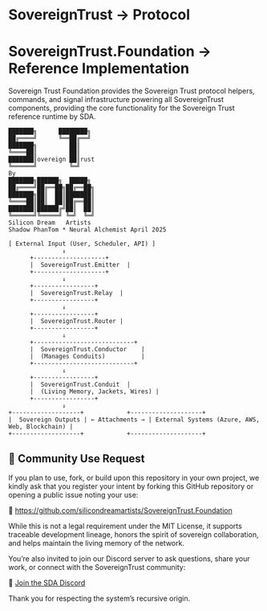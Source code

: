 # SovereignTrust -> Protocol
# SovereignTrust.Foundation -> Reference Implementation
Sovereign Trust Foundation provides the Sovereign Trust protocol helpers, commands, and signal infrastructure powering all SovereignTrust components, providing the core functionality for the Sovereign Trust reference runtime by SDA.
```plaintext
███████╗      ████████╗
██╔════╝      ╚══██╔══╝
███████╗         ██║   
╚════██║         ██║   
███████║overeign ██║rust
╚══════╝         ╚═╝   
By
███████╗██████╗  █████╗ 
██╔════╝██╔══██╗██╔══██╗
███████╗██║  ██║███████║
╚════██║██║  ██║██╔══██║
███████║██████╔╝██║  ██║
╚══════╝╚═════╝ ╚═╝  ╚═╝
Silicon Dream   Artists
Shadow PhanTom * Neural Alchemist April 2025

[ External Input (User, Scheduler, API) ]
               ↓
      +--------------------+
      |  SovereignTrust.Emitter  |
      +--------------------+
               ↓
      +-----------------+
      |  SovereignTrust.Relay  |
      +-----------------+
               ↓
      +-----------------+
      |  SovereignTrust.Router |
      +-----------------+
               ↓
      +----------------------------+
      |  SovereignTrust.Conductor    |
      |  (Manages Conduits)          |
      +----------------------------+
               ↓
      +-----------------+
      |  SovereignTrust.Conduit  |
      |  (Living Memory, Jackets, Wires) |
      +-----------------+
               ↓
+-------------------+            +--------------------+
|  Sovereign Outputs | ← Attachments → | External Systems (Azure, AWS, Web, Blockchain) |
+-------------------+            +--------------------+

```
## 🤝 Community Use Request

If you plan to use, fork, or build upon this repository in your own project, we kindly ask that you register your intent by forking this GitHub repository or opening a public issue noting your use:

🔗 https://github.com/silicondreamartists/SovereignTrust.Foundation

While this is not a legal requirement under the MIT License, it supports traceable development lineage, honors the spirit of sovereign collaboration, and helps maintain the living memory of the network.

You’re also invited to join our Discord server to ask questions, share your work, or connect with the SovereignTrust community:

💬 [Join the SDA Discord](https://discord.gg/WVJaWVX7nH)

Thank you for respecting the system’s recursive origin.
